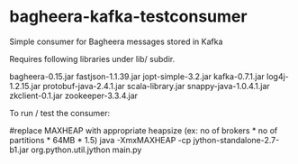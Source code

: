 bagheera-kafka-testconsumer
===========================

Simple consumer for Bagheera messages stored in Kafka

Requires following libraries under lib/ subdir.

bagheera-0.15.jar
fastjson-1.1.39.jar
jopt-simple-3.2.jar
kafka-0.7.1.jar
log4j-1.2.15.jar
protobuf-java-2.4.1.jar
scala-library.jar
snappy-java-1.0.4.1.jar
zkclient-0.1.jar
zookeeper-3.3.4.jar


To run / test the consumer:

#replace MAXHEAP with appropriate heapsize (ex: no of brokers * no of partitions * 64MB * 1.5)
java -XmxMAXHEAP -cp jython-standalone-2.7-b1.jar org.python.util.jython main.py

